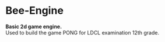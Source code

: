 # Bee-Engine
      
**Basic 2d game engine.**    
Used to build the game PONG for LDCL examination 12th grade.
